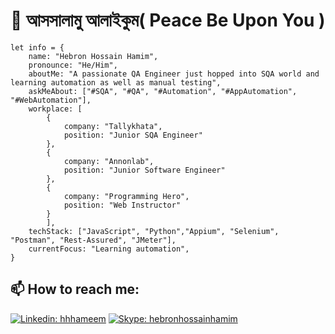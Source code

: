 # 👋 আসসালামু আলাইকুম( Peace Be Upon You )

```
let info = {
    name: "Hebron Hossain Hamim",
    pronounce: "He/Him",
    aboutMe: "A passionate QA Engineer just hopped into SQA world and learning automation as well as manual testing",
    askMeAbout: ["#SQA", "#QA", "#Automation", "#AppAutomation", "#WebAutomation"],
    workplace: [
        {
            company: "Tallykhata",
            position: "Junior SQA Engineer"
        },
        {
            company: "Annonlab",
            position: "Junior Software Engineer"
        },
        {
            company: "Programming Hero",
            position: "Web Instructor"
        }
        ],
    techStack: ["JavaScript", "Python","Appium", "Selenium", "Postman", "Rest-Assured", "JMeter"],
    currentFocus: "Learning automation",
}
```

## 📫 How to reach me:

[![Linkedin: hhhameem](https://img.shields.io/badge/-hhhameem-blue?style=flat-square&logo=Linkedin&logoColor=white&link=https://www.linkedin.com/in/hhhameem/)](https://www.linkedin.com/in/hhhameem/)
[![Skype: hebronhossainhamim](https://img.shields.io/badge/-hebronhossainhamim-white?style=flat-square&logo=Skype&logoColor=blue&https://join.skype.com/invite/xqDtFGqE4yTy)](https://join.skype.com/invite/xqDtFGqE4yTy)

<!--
**hhhameem/hhhameem** is a ✨ _special_ ✨ repository because its `README.md` (this file) appears on your GitHub profile.

Here are some ideas to get you started:

- 🔭 I’m currently working on ...
- 🌱 I’m currently learning ...
- 👯 I’m looking to collaborate on ...
- 🤔 I’m looking for help with ...
- 💬 Ask me about ...
- 📫 How to reach me: ...
- 😄 Pronouns: ...
- ⚡ Fun fact: ...
-->

